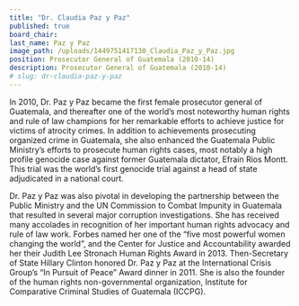 ```yaml
---
title: "Dr. Claudia Paz y Paz"
published: true
board_chair:
last_name: Paz y Paz
image_path: /uploads/1449751417130_Claudia_Paz_y_Paz.jpg
position: Prosecutor General of Guatemala (2010-14)
description: Prosecutor General of Guatemala (2010-14)
# slug: dr-claudia-paz-y-paz
---
```


In 2010, Dr. Paz y Paz became the first female prosecutor general of Guatemala, and thereafter one of the world’s most noteworthy human rights and rule of law champions for her remarkable efforts to achieve justice for victims of atrocity crimes. In addition to achievements prosecuting organized crime in Guatemala, she also enhanced the Guatemala Public Ministry’s efforts to prosecute human rights cases, most notably a high profile genocide case against former Guatemala dictator, Efraín Rios Montt. This trial was the world’s first genocide trial against a head of state adjudicated in a national court.

Dr. Paz y Paz was also pivotal in developing the partnership between the Public Ministry and the UN Commission to Combat Impunity in Guatemala that resulted in several major corruption investigations. She has received many accolades in recognition of her important human rights advocacy and rule of law work. Forbes named her one of the “five most powerful women changing the world”, and the Center for Justice and Accountability awarded her their Judith Lee Stronach Human Rights Award in 2013. Then-Secretary of State Hillary Clinton honored Dr. Paz y Paz at the International Crisis Group’s “In Pursuit of Peace” Award dinner in 2011. She is also the founder of the human rights non-governmental organization, Institute for Comparative Criminal Studies of Guatemala (ICCPG).

